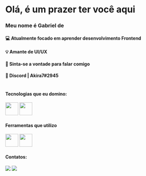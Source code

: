 # Olá, é um prazer ter você aqui

### Meu nome é Gabriel de 

#### 💻 Atualmente focado em aprender desenvolvimento Frontend
#### 💡 Amante de UI/UX
#### 💬 Sinta-se a vontade para falar comigo
#### 👾 Discord | Akira7#2945

#
#### Tecnologias que eu domino: 

<img src="https://cdn.jsdelivr.net/gh/devicons/devicon/icons/nodejs/nodejs-original.svg" width="40" height="40" />  <img src="https://cdn.jsdelivr.net/gh/devicons/devicon/icons/javascript/javascript-original.svg" width="40" height="40"/>

#### Ferramentas que utilizo
<img src="https://cdn.jsdelivr.net/gh/devicons/devicon/icons/photoshop/photoshop-plain.svg" width="40" height="40"/>
<img src="https://cdn.jsdelivr.net/gh/devicons/devicon/icons/visualstudio/visualstudio-plain.svg" width="40" height="40"/>

#### Contatos: 
<a href="https://instagram.com/gabriel.castro_1" target="_blank"><img src="https://img.shields.io/badge/-Instagram-%23E4405F?style=for-the-badge&logo=instagram&logoColor=white" target="_blank"></a> <a href = "biel.castro.dev"><img src="https://img.shields.io/badge/Gmail-D14836?style=for-the-badge&logo=gmail&logoColor=white" target="_blank"></a>

